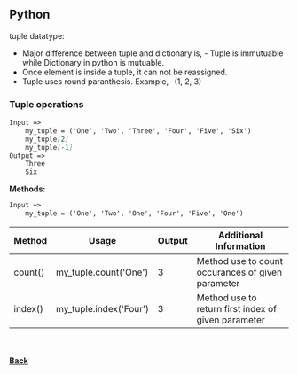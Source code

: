 ## Python
tuple datatype:

- Major difference between tuple and dictionary is, - Tuple is immutuable while Dictionary in python is mutuable.
- Once element is inside a tuple, it can not be reassigned.
- Tuple uses round paranthesis. Example,- (1, 2, 3)

### Tuple operations

```markdown
Input =>
	my_tuple = ('One', 'Two', 'Three', 'Four', 'Five', 'Six')
	my_tuple[2]
	my_tuple[-1]
Output =>
	Three
	Six
```

**Methods:**

```markdown
Input =>
	my_tuple = ('One', 'Two', 'One', 'Four', 'Five', 'One')
```

| Method | Usage | Output | Additional Information |
| --- | --- | --- | --- |
| count() | my_tuple.count('One') | 3 | Method use to count occurances of given parameter |
| index() | my_tuple.index('Four') | 3 | Method use to return first index of given parameter |


<br/><br/>
[<i class="fa fa-arrow-left"></i> **Back**](../)
